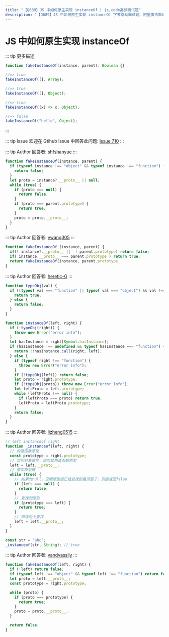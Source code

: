 ```yaml
---
title: "【Q689】JS 中如何原生实现 instanceOf | js,code高频面试题"
description: "【Q689】JS 中如何原生实现 instanceOf 字节跳动面试题、阿里腾讯面试题、美团小米面试题。"
---
```


# JS 中如何原生实现 instanceOf

::: tip 更多描述

```js
function fakeInstanceOf(instance, parent): Boolean {}

//=> true
fakeInstanceOf([], Array);

//=> true
fakeInstanceOf([], Object);

//=> true
fakeInstanceOf((x) => x, Object);

//=> false
fakeInstanceOf("hello", Object);
```

:::

::: tip Issue
欢迎在 Gtihub Issue 中回答此问题: [Issue 710](https://github.com/shfshanyue/Daily-Question/issues/710)
:::

::: tip Author
回答者: [shfshanyue](https://github.com/shfshanyue)
:::

```js
function fakeInstanceOf(instance, parent) {
  if (typeof instance !== "object" && typeof instance !== "function") {
    return false;
  }
  let proto = instance?.__proto__ || null;
  while (true) {
    if (proto === null) {
      return false;
    }
    if (proto === parent.prototype) {
      return true;
    }
    proto = proto.__proto__;
  }
}
```

::: tip Author
回答者: [ywang305](https://github.com/ywang305)
:::

```js
function fakeInstanceOf (instance, parent) {
  if(! instance?.__proto__ ||  ! parent.prototype) return false;
  if( instance.__proto__ === parent.prototype ) return true;
  return fakeInstanceOf(instance, parent.prototype
}
```

::: tip Author
回答者: [heretic-G](https://github.com/heretic-G)
:::

```javascript
function typeObj(val) {
  if ((typeof val === "function" || typeof val === "object") && val !== null) {
    return true;
  } else {
    return false;
  }
}

function instanceOf(left, right) {
  if (!typeObj(right)) {
    throw new Error("error info");
  }
  let hasInstance = right[Symbol.hasInstance];
  if (hasInstance !== undefined && typeof hasInstance === "function") {
    return !!hasInstance.call(right, left);
  } else {
    if (typeof right !== "function") {
      throw new Error("error info");
    }
    if (!typeObj(left)) return false;
    let proto = right.prototype;
    if (!typeObj(proto)) throw new Error("error Info");
    let leftProto = left.prototype;
    while (leftProto !== null) {
      if (leftProto === proto) return true;
      leftProto = leftProto.prototype;
    }
    return false;
  }
}
```

::: tip Author
回答者: [lizheng0515](https://github.com/lizheng0515)
:::

```js
// left instanceof right
function _instanceof(left, right) {
  // 构造函数原型
  const prototype = right.prototype;
  // 实列对象属性，指向其构造函数原型
  left = left.__proto__;
  // 查实原型链
  while (true) {
    // 如果为null，说明原型链已经查找到最顶层了，真接返回false
    if (left === null) {
      return false;
    }
    // 查找到原型
    if (prototype === left) {
      return true;
    }
    // 继续向上查找
    left = left.__proto__;
  }
}

const str = "abc";
_instanceof(str, String); // true
```

::: tip Author
回答者: [vandvassily](https://github.com/vandvassily)
:::

```js
function fakeInstanceOf(left, right) {
  if (!left) return false;
  if (typeof left !== "object" && typeof left !== "function") return false;
  let proto = left.__proto__;
  const prototype = right.prototype;

  while (proto) {
    if (proto === prototype) {
      return true;
    }
    proto = proto.__proto__;
  }

  return false;
}
```
